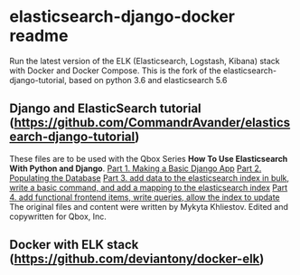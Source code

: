 # elasticsearch-django-docker readme

Run the latest version of the ELK (Elasticsearch, Logstash, Kibana) stack with Docker and Docker Compose.
This is the fork of the elasticsearch-django-tutorial,
based on python 3.6 and elasticsearch 5.6



## Django and ElasticSearch tutorial (https://github.com/CommandrAvander/elasticsearch-django-tutorial)

These files are to be used with the Qbox Series **How To Use Elasticsearch With Python and Django**. 
[Part 1. Making a Basic Django App](https://qbox.io/blog/how-to-elasticsearch-python-django-part1)
[Part 2. Populating the Database](https://qbox.io/blog/elasticsearch-python-django-database)
[Part 3. add data to the elasticsearch index in bulk, write a basic command, and add a mapping to the elasticsearch index](https://qbox.io/blog/elasticsearch-and-django-bulk-index)
[Part 4. add functional frontend items, write queries, allow the index to update](https://qbox.io/blog/elasticsearch-python-django-frontend-queries)
The original files and content were written by Mykyta Khliestov. Edited and copywritten for Qbox, Inc. 

## Docker with ELK stack (https://github.com/deviantony/docker-elk)